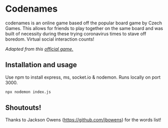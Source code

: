 # **Codenames**
codenames is an online game based off the popular board game by Czech Games. This allows for friends to play together on the same board and was built of necessity during these trying coronavirus times to stave off boredom. Virtual social interaction counts!

_Adapted from this [official game.](https://czechgames.com/files/rules/codenames-rules-en.pdf)_

## Installation and usage
Use npm to install express, ms, socket.io & nodemon. Runs locally on port 3000.
```bash
npx nodemon index.js
```

## Shoutouts!
Thanks to Jackson Owens (https://github.com/jbowens) for the words list!
